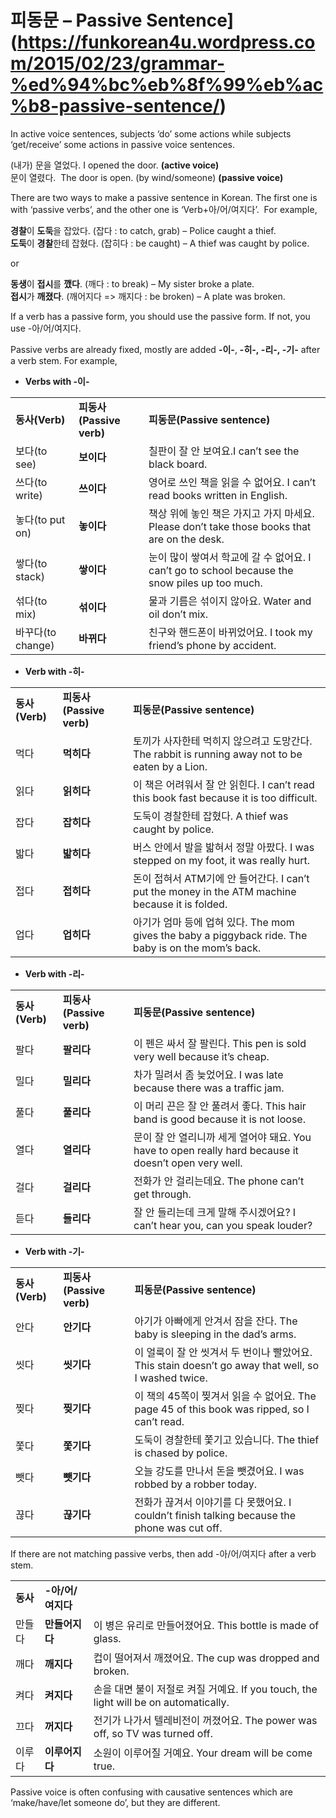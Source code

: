 # 피동문 – Passive Sentence](https://funkorean4u.wordpress.com/2015/02/23/grammar-%ed%94%bc%eb%8f%99%eb%ac%b8-passive-sentence/)

In active voice sentences, subjects ‘do’ some actions while subjects ‘get/receive’ some actions in passive voice sentences.

(내가) 문을 열었다. I opened the door. **(active voice)**  
문이 열렸다.  The door is open. (by wind/someone) **(passive voice)**

There are two ways to make a passive sentence in Korean. The first one is with ‘passive verbs’, and the other one is ‘Verb+아/어/여지다’.  For example,

**경찰**이 **도둑**을 잡았다. (잡다 : to catch, grab) – Police caught a thief.  
**도둑**이 **경찰**한테 잡혔다. (잡히다 : be caught) – A thief was caught by police.

or

**동생**이 **접시**를 **깼다**. (깨다 : to break) – My sister broke a plate.  
**접시**가 **깨졌다**. (깨어지다 => 깨지다 : be broken) – A plate was broken.

If a verb has a passive form, you should use the passive form. If not, you use -아/어/여지다.

Passive verbs are already fixed, mostly are added **-이-**, **-히-, -리-, -기-** after a verb stem. For example,

- **Verbs with -이-** 

|   |   |   |
|---|---|---|
|**동사(Verb)**|**피동사(Passive verb)**|**피동문(Passive sentence)**|
|보다(to see)|**보이다**|칠판이 잘 안 보여요.I can’t see the black board.|
|쓰다(to write)|**쓰이다**|영어로 쓰인 책을 읽을 수 없어요. I can’t read books written in English.|
|놓다(to put on)|**놓이다**|책상 위에 놓인 책은 가지고 가지 마세요. Please don’t take those books that are on the desk.|
|쌓다(to stack)|**쌓이다**|눈이 많이 쌓여서 학교에 갈 수 없어요. I can’t go to school because the snow piles up too much.|
|섞다(to mix)|**섞이다**|물과 기름은 섞이지 않아요. Water and oil don’t mix.|
|바꾸다(to change)|**바뀌다**|친구와 핸드폰이 바뀌었어요. I took my friend’s phone by accident.|

- **Verb with -히-**

|   |   |   |
|---|---|---|
|**동사(Verb)**|**피동사(Passive verb)**|**피동문(Passive sentence)**|
|먹다|**먹히다**|토끼가 사자한테 먹히지 않으려고 도망간다. The rabbit is running away not to be eaten by a Lion.|
|읽다|**읽히다**|이 책은 어려워서 잘 안 읽힌다. I can’t read this book fast because it is too difficult.|
|잡다|**잡히다**|도둑이 경찰한테 잡혔다. A thief was caught by police.|
|밟다|**밟히다**|버스 안에서 발을 밟혀서 정말 아팠다. I was stepped on my foot, it was really hurt.|
|접다|**접히다**|돈이 접혀서 ATM기에 안 들어간다. I can’t put the money in the ATM machine because it is folded.|
|업다|**업히다**|아기가 엄마 등에 업혀 있다. The mom gives the baby a piggyback ride. The baby is on the mom’s back.|

- **Verb with -리-** 

|   |   |   |
|---|---|---|
|**동사(Verb)**|**피동사(Passive verb)**|**피동문(Passive sentence)**|
|팔다|**팔리다**|이 펜은 싸서 잘 팔린다. This pen is sold very well because it’s cheap.|
|밀다|**밀리다**|차가 밀려서 좀 늦었어요. I was late because there was a traffic jam.|
|풀다|**풀리다**|이 머리 끈은 잘 안 풀려서 좋다. This hair band is good because it is not loose.|
|열다|**열리다**|문이 잘 안 열리니까 세게 열어야 돼요. You have to open really hard because it doesn’t open very well.|
|걸다|**걸리다**|전화가 안 걸리는데요. The phone can’t get through.|
|듣다|**들리다**|잘 안 들리는데 크게 말해 주시겠어요? I can’t hear you, can you speak louder?|

- **Verb with -기-**

|   |   |   |
|---|---|---|
|**동사(Verb)**|**피동사(Passive verb)**|**피동문(Passive sentence)**|
|안다|**안기다**|아기가 아빠에게 안겨서 잠을 잔다. The baby is sleeping in the dad’s arms.|
|씻다|**씻기다**|이 얼룩이 잘 안 씻겨서 두 번이나 빨았어요. This stain doesn’t go away that well, so I washed twice.|
|찢다|**찢기다**|이 책의 45쪽이 찢겨서 읽을 수 없어요. The page 45 of this book was ripped, so I can’t read.|
|쫓다|**쫓기다**|도둑이 경찰한테 쫓기고 있습니다. The thief is chased by police.|
|뺏다|**뺏기다**|오늘 강도를 만나서 돈을 뺏겼어요. I was robbed by a robber today.|
|끊다|**끊기다**|전화가 끊겨서 이야기를 다 못했어요. I couldn’t finish talking because the phone was cut off.|

If there are not matching passive verbs, then add -아/어/여지다 after a verb stem.

|   |   |   |
|---|---|---|
|**동사**|**-아/어/여지다**||
|만들다|**만들어지다**|이 병은 유리로 만들어졌어요. This bottle is made of glass.|
|깨다|**깨지다**|컵이 떨어져서 깨졌어요. The cup was dropped and broken.|
|켜다|**켜지다**|손을 대면 불이 저절로 켜질 거예요. If you touch, the light will be on automatically.|
|끄다|**꺼지다**|전기가 나가서 텔레비전이 꺼졌어요. The power was off, so TV was turned off.|
|이루다|**이루어지다**|소원이 이루어질 거예요. Your dream will be come true.|

Passive voice is often confusing with causative sentences which are ‘make/have/let someone do’, but they are different.